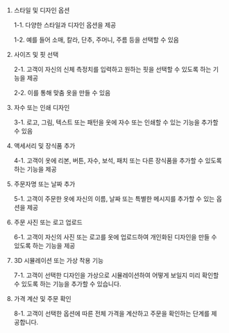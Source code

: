 1. 스타일 및 디자인 옵션

    1-1. 다양한 스타일과 디자인 옵션을 제공

    1-2. 예를 들어 소매, 칼라, 단추, 주머니, 주름 등을 선택할 수 있음

2. 사이즈 및 핏 선택 

    2-1. 고객이 자신의 신체 측정치를 입력하고 원하는 핏을 선택할 수 있도록 하는 기능을 제공

    2-2. 이를 통해 맞춤 옷을 만들 수 있음

3. 자수 또는 인쇄 디자인

    3-1. 로고, 그림, 텍스트 또는 패턴을 옷에 자수 또는 인쇄할 수 있는 기능을 추가할 수 있음

4. 액세서리 및 장식품 추가

    4-1. 고객이 옷에 리본, 버튼, 자수, 보석, 패치 또는 다른 장식품을 추가할 수 있도록 하는 기능을 제공

5. 주문자명 또는 날짜 추가

    5-1. 고객이 주문한 옷에 자신의 이름, 날짜 또는 특별한 메시지를 추가할 수 있는 옵션을 제공

6. 주문 사진 또는 로고 업로드

    6-1. 고객이 자신의 사진 또는 로고를 옷에 업로드하여 개인화된 디자인을 만들 수 있도록 하는 기능을 제공

7. 3D 시뮬레이션 또는 가상 착용 기능

    7-1. 고객이 선택한 디자인을 가상으로 시뮬레이션하여 어떻게 보일지 미리 확인할 수 있도록 하는 기능을 추가할 수 있습니다.

8. 가격 계산 및 주문 확인

    8-1. 고객이 선택한 옵션에 따른 전체 가격을 계산하고 주문을 확인하는 단계를 제공합니다.